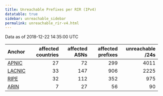 ```yaml
---
title: Unreachable Prefixes per RIR (IPv4)
datatable: true
sidebar: unreachable_sidebar
permalink: unreachable_rir-v4.html
---
```


Data as of 2018-12-22 14:35:00 UTC


<div class="datatable-begin"></div>

| Anchor                                         |   affected countries |   affected ASNs |   affected prefixes |   unreachable /24s |
|:-----------------------------------------------|---------------------:|----------------:|--------------------:|-------------------:|
| [APNIC](unreachable_APNIC_RPKI_Root-v4.html)   |                   27 |              72 |                 299 |               4011 |
| [LACNIC](unreachable_LACNIC_RPKI_Root-v4.html) |                   33 |             147 |                 906 |               2225 |
| [RIPE](unreachable_RIPE_NCC_RPKI_Root-v4.html) |                   32 |             112 |                 352 |                975 |
| [ARIN](unreachable_ARIN-v4.html)               |                    7 |              27 |                  56 |                 90 |

<div class="datatable-end"></div>